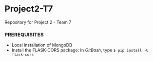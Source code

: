 # Project2-T7
Repository for Project 2 - Team 7


### PREREQUISITES ###

- Local installation of MongoDB
- Install the FLASK-CORS package: In *GitBash*, type `$ pip install -U flask-cors`

